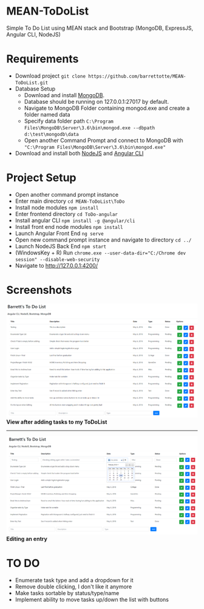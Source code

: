 # MEAN-ToDoList
Simple To Do List using MEAN stack and Bootstrap (MongoDB, ExpressJS, Angular CLI, NodeJS)

# Requirements
* Download project  ```git clone https://github.com/barrettotte/MEAN-ToDoList.git```
* Database Setup 
  * Download and install [MongoDB](https://www.mongodb.com/download-center#community).
  * Database should be running on 127.0.0.1:27017 by default.
  * Navigate to MongoDB Folder containing mongod.exe and create a folder named data
  * Specify data folder path ```C:\Program Files\MongoDB\Server\3.6\bin\mongod.exe --dbpath d:\test\mongodb\data```
  * Open another Command Prompt and connect to MongoDB with ```"C:\Program Files\MongoDB\Server\3.6\bin\mongod.exe"```
* Download and install both [NodeJS](https://nodejs.org/en/download/) and [Angular CLI](https://cli.angular.io/)

# Project Setup
* Open another command prompt instance
* Enter main directory  ```cd MEAN-ToDoList\ToDo```
* Install node modules ```npm install```
* Enter frontend directory ```cd ToDo-angular```
* Install angular CLI ```npm install -g @angular/cli```
* Install front end node modules ```npm install```
* Launch Angular Front End ```ng serve```
* Open new command prompt instance and navigate to directory ```cd ../```
* Launch NodeJS Back End ```npm start```
* (WindowsKey + R) Run ```chrome.exe --user-data-dir="C:/Chrome dev session" --disable-web-security```
* Navigate to http://127.0.0.1:4200/

# Screenshots
![Screenshot-01](https://github.com/barrettotte/MEAN-ToDoList/blob/master/Screenshot-01-List-View.PNG)
**View after adding tasks to my ToDoList**
** **
![Screenshot-02](https://github.com/barrettotte/MEAN-ToDoList/blob/master/Screenshot-02-Edit-View.PNG)
**Editing an entry**


# TO DO
* Enumerate task type and add a dropdown for it
* Remove double clicking, I don't like it anymore
* Make tasks sortable by status/type/name
* Implement ability to move tasks up/down the list with buttons
